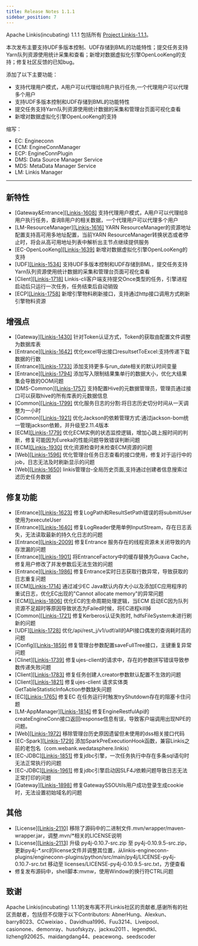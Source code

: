 ```yaml
---
title: Release Notes 1.1.1
sidebar_position: 7
--- 
```


Apache Linkis(incubating) 1.1.1 包括所有 [Project Linkis-1.1.1](https://github.com/apache/incubator-linkis/projects/18)。

本次发布主要支持UDF多版本控制、UDF存储到BML的功能特性；提交任务支持Yarn队列资源使用统计采集和查看；新增对数据虚拟化引擎OpenLooKeng的支持；修复社区反馈的已知bug。

添加了以下主要功能：

* 支持代理用户模式，A用户可以代理给B用户执行任务,一个代理用户可以代理多个用户
* 支持UDF多版本控制和UDF存储到BML的功能特性
* 提交任务支持Yarn队列资源使用统计数据的采集和管理台页面可视化查看
* 新增对数据虚拟化引擎OpenLooKeng的支持

缩写：

- EC: Engineconn
- ECM: EngineConnManager
- ECP: EngineConnPlugin
- DMS: Data Source Manager Service
- MDS: MetaData Manager Service
- LM:  Linkis Manager

---

## 新特性

* \[Gateway&Entrance][[Linkis-1608]](https://github.com/apache/incubator-linkis/pull/1608) 支持代理用户模式，A用户可以代理给B用户执行任务，查询B用户的相关数据，一个代理用户可以代理多个用户
* \[LM-ResourceManager][[Linkis-1616]](https://github.com/apache/incubator-linkis/pull/1616) YARN ResourceManager的资源地址配置支持高可用多地址配置，当前YARN ResourceManager转换状态或者停止时，将会从高可用地址列表中解析出主节点继续提供服务
* \[EC-OpenLooKeng][[Linkis-1639]](https://github.com/apache/incubator-linkis/issues/1639) 新增对数据虚拟化引擎OpenLooKeng的支持
* \[UDF][[Linkis-1534]](https://github.com/apache/incubator-linkis/pull/1534) 支持UDF多版本控制和UDF存储到BML，提交任务支持Yarn队列资源使用统计数据的采集和管理台页面可视化查看
* \[Client][[Linkis-1718]](https://github.com/apache/incubator-linkis/issues/1718) Linkis-cli客户端支持提交Once类型的任务，引擎进程启动后只运行一次任务，任务结束后自动销毁
* \[ECP][[Linkis-1758]](https://github.com/apache/incubator-linkis/issues/1758) 新增引擎物料刷新接口，支持通过http接口调用方式刷新引擎物料资源

## 增强点

* \[Gateway][[Linkis-1430]](https://github.com/apache/incubator-linkis/issues/1430) 针对Token认证方式，Token的获取由配置文件调整为数据库表
* \[Entrance][[Linkis-1642]](https://github.com/apache/incubator-linkis/pull/1642) 优化excel导出接口resultsetToExcel:支持传递下载数据的行数
* \[Entrance][[Linkis-1733]](https://github.com/apache/incubator-linkis/pull/1733) 添加支持更多与run_date相关的默认时间变量
* \[Entrance][[Linkis-1794]](https://github.com/apache/incubator-linkis/pull/1794) 添加写入限制结果集单行的数据大小，优化大结果集会导致的OOM问题
* \[DMS-Common][[Linkis-1757]](https://github.com/apache/incubator-linkis/issues/1757) 支持配置Hive的元数据管理员，管理员通过接口可以获取hive的所有库表的元数据信息
* \[Common][[Linkis-1799]](https://github.com/apache/incubator-linkis/pull/1799) 优化服务日志的分割:将日志历史切分时间从一天调整为一小时
* \[Common][[Linkis-1921]](https://github.com/apache/incubator-linkis/pull/1921)  优化Jackson的依赖管理方式:通过jackson-bom统一管理jackson依赖，并升级至2.11.4版本
* \[ECM][[Linkis-1779]](https://github.com/apache/incubator-linkis/issues/1779) 优化ECM实例的状态监控逻辑，增加心跳上报时间的判断，修复可能因为Eureka的性能问题导致错误判断问题
* \[ECM][[Linkis-1930]](https://github.com/apache/incubator-linkis/pull/1930) 优化资源检查时未检查ECM资源的问题
* \[Web][[Linkis-1596]](https://github.com/apache/incubator-linkis/issues/1596) 优化管理台任务日志查看的接口使用，修复对于运行中的job，日志无法及时刷新显示的问题
* \[Web][[Linkis-1650]](https://github.com/apache/incubator-linkis/issues/1650) linkis管理台-全局历史页面,支持通过创建者信息搜索过滤历史任务数据

## 修复功能

* \[Entrance][[Linkis-1623]](https://github.com/apache/incubator-linkis/issues/1623)  修复LogPath和ResultSetPath错误的将submitUser使用为executeUser
* \[Entrance][[Linkis-1640]](https://github.com/apache/incubator-linkis/issues/1640)  修复LogReader使用单例InputStream，存在日志丢失，无法读取最新的持久化日志的问题
* \[Entrance][[Linkis-2009]](https://github.com/apache/incubator-linkis/issues/2009) 修复Entrance 服务存在的线程资源未关闭导致的内存泄漏的问题
* \[Entrance][[Linkis-1901]](https://github.com/apache/incubator-linkis/issues/1901) 将EntranceFactory中的缓存替换为Guava Cache，修复用户修改了并发参数后无法生效的问题
* \[Entrance][[Linkis-1986]](https://github.com/apache/incubator-linkis/issues/1986) 修复Entrance实时日志获取行数异常，导致获取的日志重复问题
* \[ECM][[Linkis-1714]](https://github.com/apache/incubator-linkis/pull/1714) 通过减少EC Java默认内存大小以及添加EC应用程序的重试日志，优化EC出现的"Cannot allocate memory"的异常问题
* \[ECM][[Linkis-1806]](https://github.com/apache/incubator-linkis/pull/1806) 优化EC的生命周期处理逻辑，当ECM 启动EC因为队列资源不足超时等原因导致状态为Failed时候，将EC进程kill掉
* \[Common][[Linkis-1721]](https://github.com/apache/incubator-linkis/pull/1721)   修复Kerberos认证失败时, hdfsFileSystem未进行刷新的问题
* \[UDF][[Linkis-1728]](https://github.com/apache/incubator-linkis/pull/1728)  优化/api/rest_j/v1/udf/all的API接口偶发的查询耗时高的问题
* \[Config][[Linkis-1859]](https://github.com/apache/incubator-linkis/issues/1859) 修复管理台参数配置saveFullTree接口，主键重复异常问题
* \[Clinet][[Linkis-1739]](https://github.com/apache/incubator-linkis/pull/1739) 修复ujes-client的请求中，存在的参数拼写错误导致参数传递失败问题
* \[Client][[Linkis-1783]](https://github.com/apache/incubator-linkis/pull/1783) 修复任务创建人creator参数默认配置不生效的问题
* \[Client][[Linkis-1821]](https://github.com/apache/incubator-linkis/pull/1821)  修复ujes-client 请求实体类GetTableStatisticInfoAction参数缺失问题
* \[EC][[Linkis-1765]](https://github.com/apache/incubator-linkis/issues/1765) 修复EC 在任务运行时触发tryShutdown存在的阻塞卡住问题
* \[LM-AppManager][[Linkis-1814]](https://github.com/apache/incubator-linkis/pull/1814) 修复EngineRestfulApi的createEngineConn接口返回response信息有误，导致客户端调用出现NPE的问题。
* \[Web][[Linkis-1972]](https://github.com/apache/incubator-linkis/pull/1972) 移除管理台历史原因遗留但未使用的dss相关接口代码
* \[EC-Spark][[Linkis-1729]](https://github.com/apache/incubator-linkis/pull/1729) 添加SparkPreExecutionHook函数，兼容Linkis之前的老包名（com.webank.wedatasphere.linkis）
* \[EC-JDBC][[Linkis-1851]](https://github.com/apache/incubator-linkis/issues/1851) 修复jdbc引擎，一次任务执行中存在多条sql语句时无法正常执行的问题
* \[EC-JDBC][[Linkis-1961]](https://github.com/apache/incubator-linkis/issues/1851) 修复jdbc引擎启动因SLF4J依赖问题导致日志无法正常打印的问题
* \[Gateway][[Linkis-1898]](https://github.com/apache/incubator-linkis/pull/1898)  修复GatewaySSOUtils用户成功登录生成cookie时，无法设置初始域名的问题

## 其他

* \[License][[Linkis-2110]](https://github.com/apache/incubator-linkis/issues/2110) 移除了源码中的二进制文件.mvn/wrapper/maven-wrapper.jar，调整.mvn/*相关的LICENSE说明
* \[License][[Linkis-2113]](https://github.com/apache/incubator-linkis/pull/2113) 升级 py4j-0.10.7-src.zip 至 py4j-0.10.9.5-src.zip，更新py4j-*.src的license文件并调整其位置，从linkis-engineconn-plugins/engineconn-plugins/python/src/main/py4j/LICENSE-py4j-0.10.7-src.txt 移动至 licenses/LICENSE-py4j-0.10.9.5-src.txt，方便查看
* 修复发布源码中，shell脚本:mvnw，使用Window的换行符CTRL问题

## 致谢

Apache Linkis(incubating) 1.1.1的发布离不开Linkis社区的贡献者,感谢所有的社区贡献者，包括但不仅限于以下Contributors:
AbnerHung、Alexkun、barry8023、CCweixiao 、Davidhua1996、Fuu3214、Liveipool、
casionone、demonray、husofskyzy、jackxu2011 、legendtkl、lizheng920625、maidangdang44、peacewong、seedscoder
